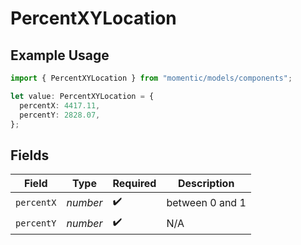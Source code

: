 # PercentXYLocation

## Example Usage

```typescript
import { PercentXYLocation } from "momentic/models/components";

let value: PercentXYLocation = {
  percentX: 4417.11,
  percentY: 2828.07,
};
```

## Fields

| Field              | Type               | Required           | Description        |
| ------------------ | ------------------ | ------------------ | ------------------ |
| `percentX`         | *number*           | :heavy_check_mark: | between 0 and 1    |
| `percentY`         | *number*           | :heavy_check_mark: | N/A                |